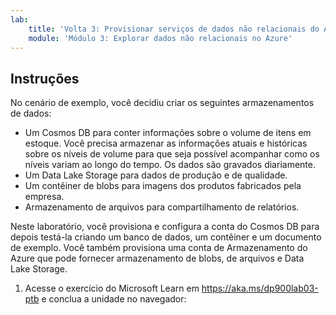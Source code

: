```yaml
---
lab:
    title: 'Volta 3: Provisionar serviços de dados não relacionais do Azure'
    module: 'Módulo 3: Explorar dados não relacionais no Azure'
---
```


## Instruções
No cenário de exemplo, você decidiu criar os seguintes armazenamentos de dados:

* Um Cosmos DB para conter informações sobre o volume de itens em estoque. Você precisa armazenar as informações atuais e históricas sobre os níveis de volume para que seja possível acompanhar como os níveis variam ao longo do tempo. Os dados são gravados diariamente.
* Um Data Lake Storage para dados de produção e de qualidade.
* Um contêiner de blobs para imagens dos produtos fabricados pela empresa.
* Armazenamento de arquivos para compartilhamento de relatórios.

Neste laboratório, você provisiona e configura a conta do Cosmos DB para depois testá-la criando um banco de dados, um contêiner e um documento de exemplo. Você também provisiona uma conta de Armazenamento do Azure que pode fornecer armazenamento de blobs, de arquivos e Data Lake Storage.

1.	Acesse o exercício do Microsoft Learn em https://aka.ms/dp900lab03-ptb e conclua a unidade no navegador: 
